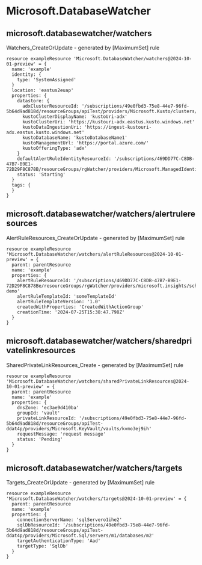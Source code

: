 # Microsoft.DatabaseWatcher

## microsoft.databasewatcher/watchers

Watchers_CreateOrUpdate - generated by [MaximumSet] rule
```bicep
resource exampleResource 'Microsoft.DatabaseWatcher/watchers@2024-10-01-preview' = {
  name: 'example'
  identity: {
    type: 'SystemAssigned'
  }
  location: 'eastus2euap'
  properties: {
    datastore: {
      adxClusterResourceId: '/subscriptions/49e0fbd3-75e8-44e7-96fd-5b64d9ad818d/resourceGroups/apiTest/providers/Microsoft.Kusto/clusters/apiTestKusto'
      kustoClusterDisplayName: 'kustoUri-adx'
      kustoClusterUri: 'https://kustouri-adx.eastus.kusto.windows.net'
      kustoDataIngestionUri: 'https://ingest-kustouri-adx.eastus.kusto.windows.net'
      kustoDatabaseName: 'kustoDatabaseName1'
      kustoManagementUrl: 'https://portal.azure.com/'
      kustoOfferingType: 'adx'
    }
    defaultAlertRuleIdentityResourceId: '/subscriptions/469DD77C-C8DB-47B7-B9E1-72D29F8C878B/resourceGroups/rgWatcher/providers/Microsoft.ManagedIdentity/userAssignedIdentities/3pmtest'
    status: 'Starting'
  }
  tags: {
  }
}
```

## microsoft.databasewatcher/watchers/alertruleresources

AlertRuleResources_CreateOrUpdate - generated by [MaximumSet] rule
```bicep
resource exampleResource 'Microsoft.DatabaseWatcher/watchers/alertRuleResources@2024-10-01-preview' = {
  parent: parentResource 
  name: 'example'
  properties: {
    alertRuleResourceId: '/subscriptions/469DD77C-C8DB-47B7-B9E1-72D29F8C878Be/resourceGroups/rgWatcher/providers/microsoft.insights/scheduledqueryrules/alerts-demo'
    alertRuleTemplateId: 'someTemplateId'
    alertRuleTemplateVersion: '1.0'
    createdWithProperties: 'CreatedWithActionGroup'
    creationTime: '2024-07-25T15:38:47.798Z'
  }
}
```

## microsoft.databasewatcher/watchers/sharedprivatelinkresources

SharedPrivateLinkResources_Create - generated by [MaximumSet] rule
```bicep
resource exampleResource 'Microsoft.DatabaseWatcher/watchers/sharedPrivateLinkResources@2024-10-01-preview' = {
  parent: parentResource 
  name: 'example'
  properties: {
    dnsZone: 'ec3ae9d410ba'
    groupId: 'vault'
    privateLinkResourceId: '/subscriptions/49e0fbd3-75e8-44e7-96fd-5b64d9ad818d/resourceGroups/apiTest-ddat4p/providers/Microsoft.KeyVault/vaults/kvmo3ej9ih'
    requestMessage: 'request message'
    status: 'Pending'
  }
}
```

## microsoft.databasewatcher/watchers/targets

Targets_CreateOrUpdate - generated by [MaximumSet] rule
```bicep
resource exampleResource 'Microsoft.DatabaseWatcher/watchers/targets@2024-10-01-preview' = {
  parent: parentResource 
  name: 'example'
  properties: {
    connectionServerName: 'sqlServero1ihe2'
    sqlDbResourceId: '/subscriptions/49e0fbd3-75e8-44e7-96fd-5b64d9ad818d/resourceGroups/apiTest-ddat4p/providers/Microsoft.Sql/servers/m1/databases/m2'
    targetAuthenticationType: 'Aad'
    targetType: 'SqlDb'
  }
}
```
